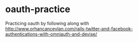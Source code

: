 oauth-practice
==============

Practicing oauth by following along with http://www.orhancanceylan.com/rails-twitter-and-facebook-authentications-with-omniauth-and-devise/
